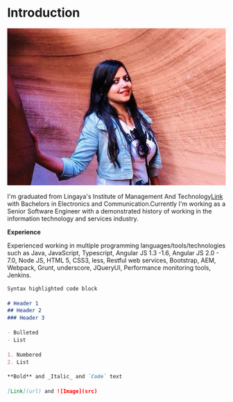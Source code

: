 # Introduction
![image](srishti1.jpg)

I'm graduated from Lingaya's Institute of Management And Technology[Link](http://www.limat.org/) with Bachelors in Electronics and Communication.Currently I'm working as a Senior Software Engineer with a demonstrated history of working in the information technology and services industry. 

**Experience**

Experienced working in multiple programming languages/tools/technologies such as Java, JavaScript, Typescript, Angular JS 1.3 -1.6, Angular JS 2.0 - 7.0, Node JS, HTML 5, CSS3, less, Restful web services, Bootstrap, AEM, Webpack, Grunt, underscore, JQueryUI, Performance monitoring tools, Jenkins. 

```markdown
Syntax highlighted code block

# Header 1
## Header 2
### Header 3

- Bulleted
- List

1. Numbered
2. List

**Bold** and _Italic_ and `Code` text

[Link](url) and ![Image](src)
```
